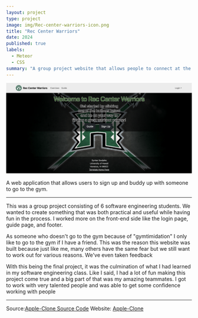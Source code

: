```yaml
---
layout: project
type: project
image: img/Rec-center-warriors-icon.png
title: "Rec Center Warriors"
date: 2024
published: true
labels:
  - Meteor
  - CSS
summary: "A group project website that allows people to connect at the campus gym."
---
```


<img class="img-fluid" src="../img/rec-center-warriors-landing.png">

A web application that allows users to sign up and buddy up with someone to go to the gym.    

<hr>


<p>This was a group project consisting of 6 software engineering students. We wanted to create something that was both practical and useful while having fun in the process. I worked more on the front-end side like the login page, guide page, and footer.</p>

<p>As someone who doesn't go to the gym because of "gymtimidation" I only like to go to the gym if I have a friend. This was the reason this website was built because just like me, many others have the same fear but we still want to work out for various reasons. We've even taken feedback </p>

<p>With this being the final project, it was the culmination of what I had learned in my software engineering class. Like I said, I had a lot of fun making this project come true and a big part of that was my amazing teammates. I got to work with very talented people and was able to get some confidence working with people</p>

<hr>
Source:<a href="https://github.com/Syntax-Souljahs/RecCenterWarriors"><i class="Source Code"></i>Apple-Clone Source Code</a>
Website: <a href="https://rcwarriors.fit"><i class="large github icon "></i>Apple-Clone</a>
